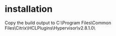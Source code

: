 

# installation
Copy the build output to
C:\Program Files\Common Files\Citrix\HCLPlugins\Hypervisor\v2.8.1.0\

